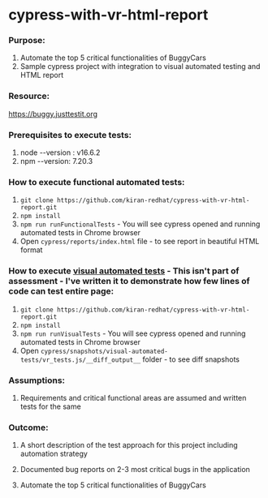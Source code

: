 # cypress-with-vr-html-report
### Purpose: 
1. Automate the top 5 critical functionalities of BuggyCars
2. Sample cypress project with integration to visual automated testing and HTML report

### Resource:
https://buggy.justtestit.org 

### Prerequisites to execute tests:
1. node --version : v16.6.2
2. npm --version: 7.20.3

### How to execute functional automated tests:
1. `git clone https://github.com/kiran-redhat/cypress-with-vr-html-report.git`
2. `npm install`
3. `npm run runFunctionalTests` - You will see cypress opened and running automated tests in Chrome browser
4. Open `cypress/reports/index.html` file - to see report in beautiful HTML format

### How to execute [visual automated tests](https://medium.com/norwich-node-user-group/visual-regression-testing-with-cypress-io-and-cypress-image-snapshot-99c520ccc595) - This isn't part of assessment - I've written it to demonstrate how few lines of code can test entire page:
1. `git clone https://github.com/kiran-redhat/cypress-with-vr-html-report.git`
2. `npm install`
3. `npm run runVisualTests` - You will see cypress opened and running automated tests in Chrome browser
4. Open `cypress/snapshots/visual-automated-tests/vr_tests.js/__diff_output__` folder - to see diff snapshots


### Assumptions:
1. Requirements and critical functional areas are assumed and written tests for the same

### Outcome:
1. A short description of the test approach for this project including automation strategy

2. Documented bug reports on 2-3 most critical bugs in the application

3. Automate the top 5 critical functionalities of BuggyCars